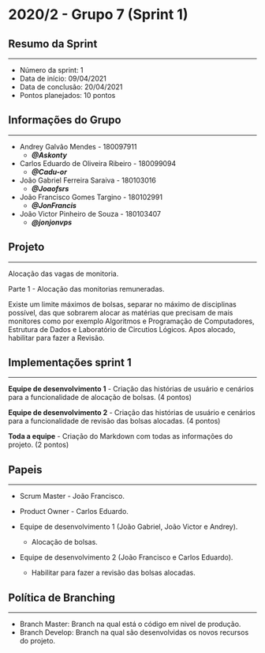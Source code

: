 # 2020/2 - Grupo 7 (Sprint 1)
## Resumo da Sprint
***
* Número da sprint: 1
* Data de início: 09/04/2021
* Data de conclusão: 20/04/2021
* Pontos planejados: 10 pontos


## Informações do Grupo
***

* Andrey Galvão Mendes - 180097911
    - ***@Askonty***
* Carlos Eduardo de Oliveira Ribeiro - 180099094
    - ***@Cadu-or***
* João Gabriel Ferreira Saraiva - 180103016
    - ***@Joaofsrs***
* João Francisco Gomes Targino - 180102991
    - ***@JonFrancis***
* João Victor Pinheiro de Souza - 180103407
    - ***@jonjonvps***


## Projeto
***

Alocação das vagas de monitoria.

Parte 1 - Alocação das monitorias remuneradas.

Existe um limite máximos de bolsas, separar no máximo de disciplinas possível, das que sobrarem alocar as matérias que precisam de mais monitores como por exemplo Algoritmos e Programação de Computadores, Estrutura de Dados e Laboratório de Circutios Lógicos. 
Apos alocado, habilitar para fazer a Revisão.

## Implementações sprint 1
***

**Equipe de desenvolvimento 1** - Criação das histórias de usuário e cenários para a funcionalidade de alocação de bolsas. (4 pontos)

**Equipe de desenvolvimento 2** - Criação das histórias de usuário e cenários para a funcionalidade de revisão das bolsas alocadas. (4 pontos)

**Toda a equipe** - Criação do Markdown com todas as informações do projeto. (2 pontos)


## Papeis
***

- Scrum Master - João Francisco.

- Product Owner - Carlos Eduardo.

- Equipe de desenvolvimento 1 (João Gabriel, João Victor e Andrey). 
    - Alocação de bolsas.
    
- Equipe de desenvolvimento 2 (João Francisco e Carlos Eduardo).
    - Habilitar para fazer a revisão das bolsas alocadas.

## Política de Branching
***

 - Branch Master: Branch na qual está o código em nivel de produção.
 - Branch Develop: Branch na qual são desenvolvidas os novos recursos do projeto.  